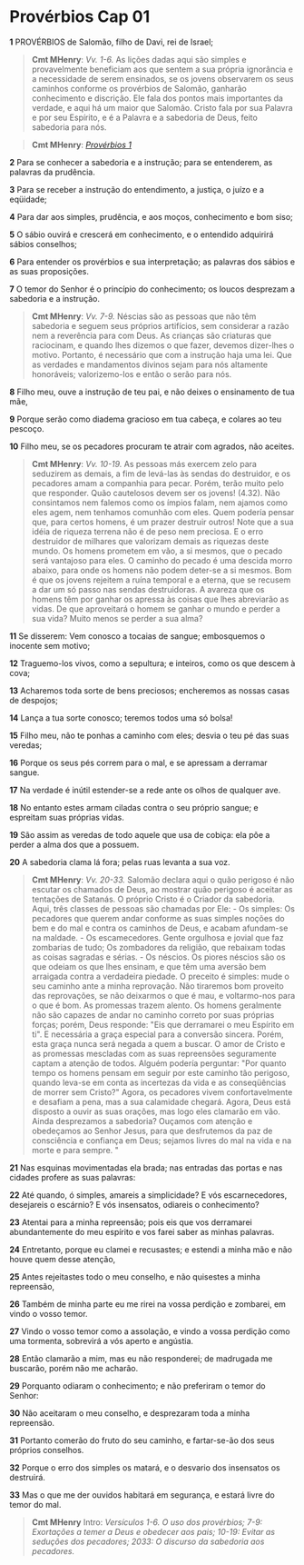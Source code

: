 # Provérbios Cap 01

**1** 	PROVÉRBIOS de Salomão, filho de Davi, rei de Israel;

> **Cmt MHenry**: *Vv. 1-6.* As lições dadas aqui são simples e provavelmente beneficiam aos que sentem a sua própria ignorância e a necessidade de serem ensinados, se os jovens observarem os seus caminhos conforme os provérbios de Salomão, ganharão conhecimento e discrição. Ele fala dos pontos mais importantes da verdade, e aqui há um maior que Salomão. Cristo fala por sua Palavra e por seu Espírito, e é a Palavra e a sabedoria de Deus, feito sabedoria para nós.

> **Cmt MHenry**: *[Provérbios 1](../20A-Pv/01.md#0)*

**2** 	Para se conhecer a sabedoria e a instrução; para se entenderem, as palavras da prudência.

**3** 	Para se receber a instrução do entendimento, a justiça, o juízo e a eqüidade;

**4** 	Para dar aos simples, prudência, e aos moços, conhecimento e bom siso;

**5** 	O sábio ouvirá e crescerá em conhecimento, e o entendido adquirirá sábios conselhos;

**6** 	Para entender os provérbios e sua interpretação; as palavras dos sábios e as suas proposições.

**7** 	O temor do Senhor é o princípio do conhecimento; os loucos desprezam a sabedoria e a instrução.

> **Cmt MHenry**: *Vv. 7-9.* Néscias são as pessoas que não têm sabedoria e seguem seus próprios artifícios, sem considerar a razão nem a reverência para com Deus. As crianças são criaturas que raciocinam, e quando lhes dizemos o que fazer, devemos dizer-lhes o motivo. Portanto, é necessário que com a instrução haja uma lei. Que as verdades e mandamentos divinos sejam para nós altamente honoráveis; valorizemo-los e então o serão para nós.

**8** 	Filho meu, ouve a instrução de teu pai, e não deixes o ensinamento de tua mãe,

**9** 	Porque serão como diadema gracioso em tua cabeça, e colares ao teu pescoço.

**10** 	Filho meu, se os pecadores procuram te atrair com agrados, não aceites.

> **Cmt MHenry**: *Vv. 10-19.* As pessoas más exercem zelo para seduzirem as demais, a fim de levá-las às sendas do destruidor, e os pecadores amam a companhia para pecar. Porém, terão muito pelo que responder. Quão cautelosos devem ser os jovens! (4.32). Não consintamos nem falemos como os ímpios falam, nem ajamos como eles agem, nem tenhamos comunhão com eles. Quem podería pensar que, para certos homens, é um prazer destruir outros! Note que a sua idéia de riqueza terrena não é de peso nem preciosa. E o erro destruidor de milhares que valorizam demais as riquezas deste mundo. Os homens prometem em vão, a si mesmos, que o pecado será vantajoso para eles. O caminho do pecado é uma descida morro abaixo, para onde os homens não podem deter-se a si mesmos. Bom é que os jovens rejeitem a ruína temporal e a eterna, que se recusem a dar um só passo nas sendas destruidoras. A avareza que os homens têm por ganhar os apressa às coisas que lhes abreviarão as vidas. De que aproveitará o homem se ganhar o mundo e perder a sua vida? Muito menos se perder a sua alma?

**11** 	Se disserem: Vem conosco a tocaias de sangue; embosquemos o inocente sem motivo;

**12** 	Traguemo-los vivos, como a sepultura; e inteiros, como os que descem à cova;

**13** 	Acharemos toda sorte de bens preciosos; encheremos as nossas casas de despojos;

**14** 	Lança a tua sorte conosco; teremos todos uma só bolsa!

**15** 	Filho meu, não te ponhas a caminho com eles; desvia o teu pé das suas veredas;

**16** 	Porque os seus pés correm para o mal, e se apressam a derramar sangue.

**17** 	Na verdade é inútil estender-se a rede ante os olhos de qualquer ave.

**18** 	No entanto estes armam ciladas contra o seu próprio sangue; e espreitam suas próprias vidas.

**19** 	São assim as veredas de todo aquele que usa de cobiça: ela põe a perder a alma dos que a possuem.

**20** 	A sabedoria clama lá fora; pelas ruas levanta a sua voz.

> **Cmt MHenry**: *Vv. 20-33.* Salomão declara aqui o quão perigoso é não escutar os chamados de Deus, ao mostrar quão perigoso é aceitar as tentações de Satanás. O próprio Cristo é o Criador da sabedoria. Aqui, três classes de pessoas são chamadas por Ele: - Os simples: Os pecadores que querem andar conforme as suas simples noções do bem e do mal e contra os caminhos de Deus, e acabam afundam-se na maldade. - Os escamecedores. Gente orgulhosa e jovial que faz zombarias de tudo; Os zombadores da religião, que rebaixam todas as coisas sagradas e sérias. - Os néscios. Os piores néscios são os que odeiam os que lhes ensinam, e que têm uma aversão bem arraigada contra a verdadeira piedade. O preceito é simples: mude o seu caminho ante a minha reprovação. Não tiraremos bom proveito das reprovações, se não deixarmos o que é mau, e voltarmo-nos para o que é bom. As promessas trazem alento. Os homens geralmente não são capazes de andar no caminho correto por suas próprias forças; porém, Deus responde: "Eis que derramarei o meu Espírito em ti". E necessária a graça especial para a conversão sincera. Porém, esta graça nunca será negada a quem a buscar. O amor de Cristo e as promessas mescladas com as suas repreensões seguramente captam a atenção de todos. Alguém podería perguntar: "Por quanto tempo os homens pensam em seguir por este caminho tão perigoso, quando leva-se em conta as incertezas da vida e as conseqüências de morrer sem Cristo?" Agora, os pecadores vivem confortavelmente e desafiam a pena, mas a sua calamidade chegará. Agora, Deus está disposto a ouvir as suas orações, mas logo eles clamarão em vão. Ainda desprezamos a sabedoria? Ouçamos com atenção e obedeçamos ao Senhor Jesus, para que desfrutemos da paz de consciência e confiança em Deus; sejamos livres do mal na vida e na morte e para sempre. "

**21** 	Nas esquinas movimentadas ela brada; nas entradas das portas e nas cidades profere as suas palavras:

**22** 	Até quando, ó simples, amareis a simplicidade? E vós escarnecedores, desejareis o escárnio? E vós insensatos, odiareis o conhecimento?

**23** 	Atentai para a minha repreensão; pois eis que vos derramarei abundantemente do meu espírito e vos farei saber as minhas palavras.

**24** 	Entretanto, porque eu clamei e recusastes; e estendi a minha mão e não houve quem desse atenção,

**25** 	Antes rejeitastes todo o meu conselho, e não quisestes a minha repreensão,

**26** 	Também de minha parte eu me rirei na vossa perdição e zombarei, em vindo o vosso temor.

**27** 	Vindo o vosso temor como a assolação, e vindo a vossa perdição como uma tormenta, sobrevirá a vós aperto e angústia.

**28** 	Então clamarão a mim, mas eu não responderei; de madrugada me buscarão, porém não me acharão.

**29** 	Porquanto odiaram o conhecimento; e não preferiram o temor do Senhor:

**30** 	Não aceitaram o meu conselho, e desprezaram toda a minha repreensão.

**31** 	Portanto comerão do fruto do seu caminho, e fartar-se-ão dos seus próprios conselhos.

**32** 	Porque o erro dos simples os matará, e o desvario dos insensatos os destruirá.

**33** 	Mas o que me der ouvidos habitará em segurança, e estará livre do temor do mal.


> **Cmt MHenry** Intro: *Versículos 1-6. O uso dos provérbios; 7-9: Exortações a temer a Deus e obedecer aos pais; 10-19: Evitar as seduções dos pecadores; 20­33: O discurso da sabedoria aos pecadores.*